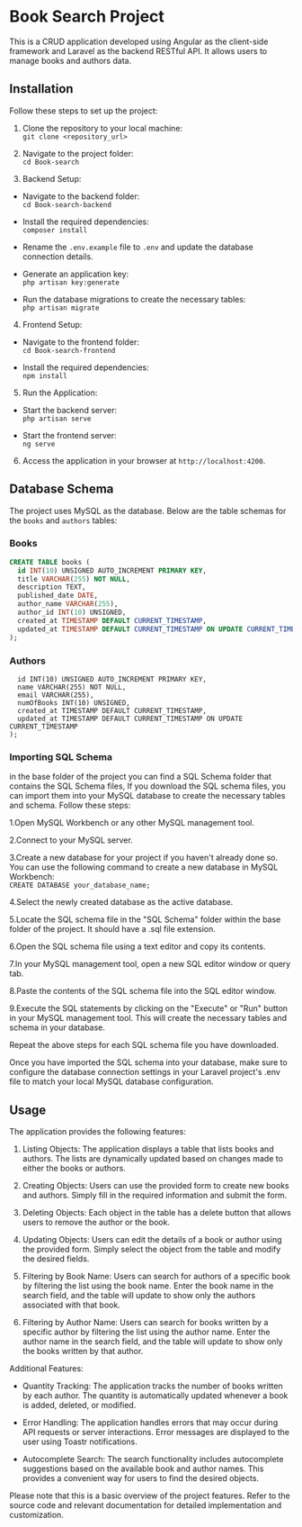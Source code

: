# Book Search Project

This is a CRUD application developed using Angular as the client-side framework and Laravel as the backend RESTful API. It allows users to manage books and authors data.

## Installation

Follow these steps to set up the project:

1. Clone the repository to your local machine:  
```git clone <repository_url>```  
  
  
2. Navigate to the project folder:  
```cd Book-search```  
  
  
3. Backend Setup:  
- Navigate to the backend folder:  
```cd Book-search-backend```  
  
- Install the required dependencies:  
```composer install```  
- Rename the `.env.example` file to `.env` and update the database connection details.

- Generate an application key:  
```php artisan key:generate```  
- Run the database migrations to create the necessary tables:  
```php artisan migrate```  
  
4. Frontend Setup:  
- Navigate to the frontend folder:  
```cd Book-search-frontend```  
 
- Install the required dependencies:  
```npm install```  
  
  
5. Run the Application:  
- Start the backend server:  
```php artisan serve```  
 
- Start the frontend server:  
```ng serve```  

6. Access the application in your browser at `http://localhost:4200`.  
## Database Schema

The project uses MySQL as the database. Below are the table schemas for the `books` and `authors` tables:

### Books

```sql
CREATE TABLE books (
  id INT(10) UNSIGNED AUTO_INCREMENT PRIMARY KEY,
  title VARCHAR(255) NOT NULL,
  description TEXT,
  published_date DATE,
  author_name VARCHAR(255),
  author_id INT(10) UNSIGNED,
  created_at TIMESTAMP DEFAULT CURRENT_TIMESTAMP,
  updated_at TIMESTAMP DEFAULT CURRENT_TIMESTAMP ON UPDATE CURRENT_TIMESTAMP
);
```  
  
### Authors  
  
```CREATE TABLE authors (
  id INT(10) UNSIGNED AUTO_INCREMENT PRIMARY KEY,
  name VARCHAR(255) NOT NULL,
  email VARCHAR(255),
  numOfBooks INT(10) UNSIGNED,
  created_at TIMESTAMP DEFAULT CURRENT_TIMESTAMP,
  updated_at TIMESTAMP DEFAULT CURRENT_TIMESTAMP ON UPDATE CURRENT_TIMESTAMP
);
```  
  
  
### Importing SQL Schema  

in the base folder of the project you can find a SQL Schema folder that contains the SQL Schema files,
If you download the SQL schema files, you can import them into your MySQL database to create the necessary tables and schema. Follow these steps:

1.Open MySQL Workbench or any other MySQL management tool.  
  
  
2.Connect to your MySQL server.  
  
  
3.Create a new database for your project if you haven't already done so. You can use the following command to create a new database in MySQL Workbench:    
```CREATE DATABASE your_database_name;```  
  
4.Select the newly created database as the active database. 
  
  
5.Locate the SQL schema file in the "SQL Schema" folder within the base folder of the project. It should have a .sql file extension.  
  
  
6.Open the SQL schema file using a text editor and copy its contents.  
  
  
7.In your MySQL management tool, open a new SQL editor window or query tab.   
  
  
8.Paste the contents of the SQL schema file into the SQL editor window.  
  
  
9.Execute the SQL statements by clicking on the "Execute" or "Run" button in your MySQL management tool. This will create the necessary tables and schema in your database.  
  
  
Repeat the above steps for each SQL schema file you have downloaded.

Once you have imported the SQL schema into your database, make sure to configure the database connection settings in your Laravel project's .env file to match your local MySQL database configuration.  



## Usage

The application provides the following features:

1. Listing Objects: The application displays a table that lists books and authors. The lists are dynamically updated based on changes made to either the books or authors.

2. Creating Objects: Users can use the provided form to create new books and authors. Simply fill in the required information and submit the form.

3. Deleting Objects: Each object in the table has a delete button that allows users to remove the author or the book.

4. Updating Objects: Users can edit the details of a book or author using the provided form. Simply select the object from the table and modify the desired fields.

5. Filtering by Book Name: Users can search for authors of a specific book by filtering the list using the book name. Enter the book name in the search field, and the table will update to show only the authors associated with that book.

6. Filtering by Author Name: Users can search for books written by a specific author by filtering the list using the author name. Enter the author name in the search field, and the table will update to show only the books written by that author.

Additional Features:

- Quantity Tracking: The application tracks the number of books written by each author. The quantity is automatically updated whenever a book is added, deleted, or modified.

- Error Handling: The application handles errors that may occur during API requests or server interactions. Error messages are displayed to the user using Toastr notifications.

- Autocomplete Search: The search functionality includes autocomplete suggestions based on the available book and author names. This provides a convenient way for users to find the desired objects.

Please note that this is a basic overview of the project features. Refer to the source code and relevant documentation for detailed implementation and customization.



 

 


 

 

 

